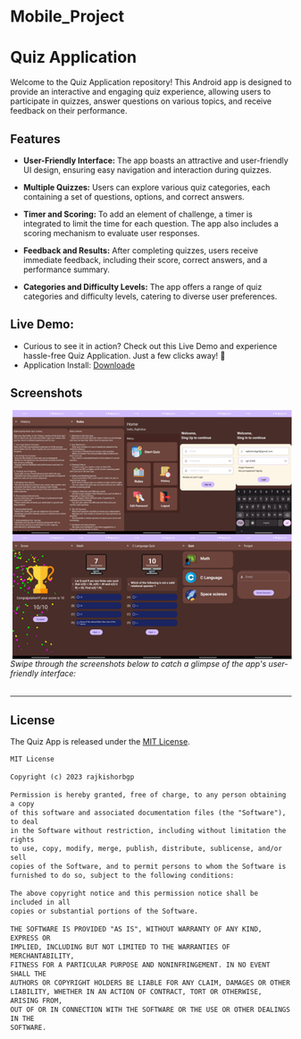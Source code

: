 # Mobile_Project


# Quiz Application

Welcome to the Quiz Application repository! This Android app is designed to provide an interactive and engaging quiz experience, allowing users to participate in quizzes, answer questions on various topics, and receive feedback on their performance.

## Features

- **User-Friendly Interface:** The app boasts an attractive and user-friendly UI design, ensuring easy navigation and interaction during quizzes.

- **Multiple Quizzes:** Users can explore various quiz categories, each containing a set of questions, options, and correct answers.

- **Timer and Scoring:** To add an element of challenge, a timer is integrated to limit the time for each question. The app also includes a scoring mechanism to evaluate user responses.

- **Feedback and Results:** After completing quizzes, users receive immediate feedback, including their score, correct answers, and a performance summary.

- **Categories and Difficulty Levels:** The app offers a range of quiz categories and difficulty levels, catering to diverse user preferences.


## Live Demo:

- Curious to see it in action? Check out this Live Demo and experience hassle-free Quiz Application. Just a few clicks away! 📲
- Application Install: [Downloade](https://github.com/rajkishorbgp/Android-Apps/blob/main/QuizApplication/quizApplication.apk)

## Screenshots

<img align="right" alt="Coding" width="100" src="https://github.com/rajkishorbgp/my-personal-data-/blob/main/AndroidProjects/TWSIP_Quiz_Application/1.jpg">
<img align="right" alt="Coding" width="100" src="https://github.com/rajkishorbgp/my-personal-data-/blob/main/AndroidProjects/TWSIP_Quiz_Application/2.jpg">
<img align="right" alt="Coding" width="100" src="https://github.com/rajkishorbgp/my-personal-data-/blob/main/AndroidProjects/TWSIP_Quiz_Application/3.jpg">
<img align="right" alt="Coding" width="100" src="https://github.com/rajkishorbgp/my-personal-data-/blob/main/AndroidProjects/TWSIP_Quiz_Application/4.jpg">
<img align="right" alt="Coding" width="100" src="https://github.com/rajkishorbgp/my-personal-data-/blob/main/AndroidProjects/TWSIP_Quiz_Application/5.jpg">
<img align="right" alt="Coding" width="100" src="https://github.com/rajkishorbgp/my-personal-data-/blob/main/AndroidProjects/TWSIP_Quiz_Application/6.jpg">
<img align="right" alt="Coding" width="100" src="https://github.com/rajkishorbgp/my-personal-data-/blob/main/AndroidProjects/TWSIP_Quiz_Application/7.jpg">
<img align="right" alt="Coding" width="100" src="https://github.com/rajkishorbgp/my-personal-data-/blob/main/AndroidProjects/TWSIP_Quiz_Application/8.jpg">
<img align="right" alt="Coding" width="100" src="https://github.com/rajkishorbgp/my-personal-data-/blob/main/AndroidProjects/TWSIP_Quiz_Application/9.jpg">
<img align="right" alt="Coding" width="100" src="https://github.com/rajkishorbgp/my-personal-data-/blob/main/AndroidProjects/TWSIP_Quiz_Application/10.jpg">

###### Swipe through the screenshots below to catch a glimpse of the app's user-friendly interface:

---



## License

The Quiz App is released under the [MIT License](LICENSE).

```
MIT License

Copyright (c) 2023 rajkishorbgp

Permission is hereby granted, free of charge, to any person obtaining a copy
of this software and associated documentation files (the "Software"), to deal
in the Software without restriction, including without limitation the rights
to use, copy, modify, merge, publish, distribute, sublicense, and/or sell
copies of the Software, and to permit persons to whom the Software is
furnished to do so, subject to the following conditions:

The above copyright notice and this permission notice shall be included in all
copies or substantial portions of the Software.

THE SOFTWARE IS PROVIDED "AS IS", WITHOUT WARRANTY OF ANY KIND, EXPRESS OR
IMPLIED, INCLUDING BUT NOT LIMITED TO THE WARRANTIES OF MERCHANTABILITY,
FITNESS FOR A PARTICULAR PURPOSE AND NONINFRINGEMENT. IN NO EVENT SHALL THE
AUTHORS OR COPYRIGHT HOLDERS BE LIABLE FOR ANY CLAIM, DAMAGES OR OTHER
LIABILITY, WHETHER IN AN ACTION OF CONTRACT, TORT OR OTHERWISE, ARISING FROM,
OUT OF OR IN CONNECTION WITH THE SOFTWARE OR THE USE OR OTHER DEALINGS IN THE
SOFTWARE.

```
